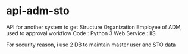 # api-adm-sto

API for another system to get Structure Organization Employee of ADM, used to approval workflow
Code : Python 3
Web Service : IIS

For security reason, i use 2 DB to maintain master user and STO data
